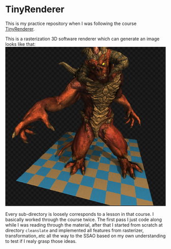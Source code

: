 # TinyRenderer
This is my practice repository when I was following the course [TinyRenderer](https://github.com/ssloy/tinyrenderer/wiki/).

This is a rasterization 3D software renderer which can generate an image looks like that:
![image](final-image.png "Final result")

Every sub-directory is loosely corresponds to a lesson in that course. I basically worked through the course twice. The first pass I just code along while I was reading through the material, after that I started from scratch at directory `cleanslate` and implemented all features from rasterizer, transformation,.etc all the way to the SSAO based on my own understanding to test if I realy grasp those ideas.